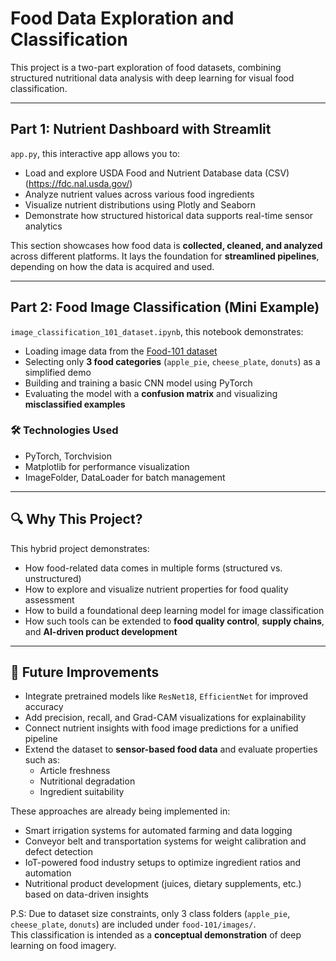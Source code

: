 # Food Data Exploration and Classification

This project is a two-part exploration of food datasets, combining structured nutritional data analysis with deep learning for visual food classification.

---

## Part 1: Nutrient Dashboard with Streamlit

`app.py`, this interactive app allows you to:

- Load and explore USDA Food and Nutrient Database data (CSV) (https://fdc.nal.usda.gov/)
- Analyze nutrient values across various food ingredients
- Visualize nutrient distributions using Plotly and Seaborn
- Demonstrate how structured historical data supports real-time sensor analytics

This section showcases how food data is **collected, cleaned, and analyzed** across different platforms. It lays the foundation for **streamlined pipelines**, depending on how the data is acquired and used.

---

## Part 2: Food Image Classification (Mini Example)

`image_classification_101_dataset.ipynb`, this notebook demonstrates:

- Loading image data from the [Food-101 dataset](https://data.vision.ee.ethz.ch/cvl/food-101/)
- Selecting only **3 food categories** (`apple_pie`, `cheese_plate`, `donuts`) as a simplified demo
- Building and training a basic CNN model using PyTorch
- Evaluating the model with a **confusion matrix** and visualizing **misclassified examples**

### 🛠 Technologies Used

- PyTorch, Torchvision
- Matplotlib for performance visualization
- ImageFolder, DataLoader for batch management

---

## 🔍 Why This Project?

This hybrid project demonstrates:

- How food-related data comes in multiple forms (structured vs. unstructured)
- How to explore and visualize nutrient properties for food quality assessment
- How to build a foundational deep learning model for image classification
- How such tools can be extended to **food quality control**, **supply chains**, and **AI-driven product development**

---

## 🚀 Future Improvements

- Integrate pretrained models like `ResNet18`, `EfficientNet` for improved accuracy
- Add precision, recall, and Grad-CAM visualizations for explainability
- Connect nutrient insights with food image predictions for a unified pipeline
- Extend the dataset to **sensor-based food data** and evaluate properties such as:
  - Article freshness
  - Nutritional degradation
  - Ingredient suitability

These approaches are already being implemented in:

- Smart irrigation systems for automated farming and data logging  
- Conveyor belt and transportation systems for weight calibration and defect detection  
- IoT-powered food industry setups to optimize ingredient ratios and automation  
- Nutritional product development (juices, dietary supplements, etc.) based on data-driven insights

 
P.S: Due to dataset size constraints, only 3 class folders (`apple_pie`, `cheese_plate`, `donuts`) are included under `food-101/images/`.  
This classification is intended as a **conceptual demonstration** of deep learning on food imagery.
